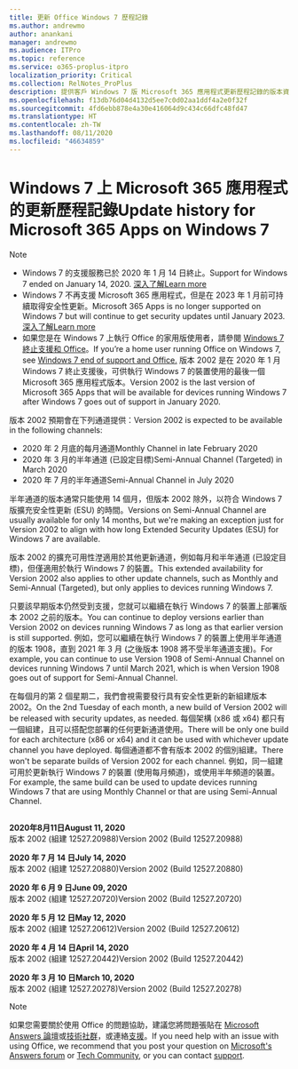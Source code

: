 ```yaml
---
title: 更新 Office Windows 7 歷程記錄
ms.author: andrewmo
author: anankani
manager: andrewmo
ms.audience: ITPro
ms.topic: reference
ms.service: o365-proplus-itpro
localization_priority: Critical
ms.collection: RelNotes_ProPlus
description: 提供客戶 Windows 7 版 Microsoft 365 應用程式更新歷程記錄的版本資訊
ms.openlocfilehash: f13db76d04d4132d5ee7c0d02aa1ddf4a2e0f32f
ms.sourcegitcommit: 4fd6ebb878e4a30e416064d9c434c66dfc48fd47
ms.translationtype: HT
ms.contentlocale: zh-TW
ms.lasthandoff: 08/11/2020
ms.locfileid: "46634859"
---
```

# <a name="update-history-for-microsoft-365-apps-on-windows-7"></a><span data-ttu-id="baf1d-103">Windows 7 上 Microsoft 365 應用程式的更新歷程記錄</span><span class="sxs-lookup"><span data-stu-id="baf1d-103">Update history for Microsoft 365 Apps on Windows 7</span></span> 

 > [!NOTE]
>
>- <span data-ttu-id="baf1d-104">Windows 7 的支援服務已於 2020 年 1 月 14 日終止。</span><span class="sxs-lookup"><span data-stu-id="baf1d-104">Support for Windows 7 ended on January 14, 2020.</span></span> [<span data-ttu-id="baf1d-105">深入了解</span><span class="sxs-lookup"><span data-stu-id="baf1d-105">Learn more</span></span>](https://www.microsoft.com/microsoft-365/windows/end-of-windows-7-support?rtc=1)
>- <span data-ttu-id="baf1d-106">Windows 7 不再支援 Microsoft 365 應用程式，但是在 2023 年 1 月前可持續取得安全性更新。</span><span class="sxs-lookup"><span data-stu-id="baf1d-106">Microsoft 365 Apps is no longer supported on Windows 7 but will continue to get security updates until January 2023.</span></span> [<span data-ttu-id="baf1d-107">深入了解</span><span class="sxs-lookup"><span data-stu-id="baf1d-107">Learn more</span></span>](https://docs.microsoft.com/DeployOffice/windows-7-support)
>- <span data-ttu-id="baf1d-108">如果您是在 Windows 7 上執行 Office 的家用版使用者，請參閱 [Windows 7 終止支援和 Office](https://support.office.com/en-us/article/windows-7-end-of-support-and-office-78f20fab-b57b-44d7-8368-06a8493f3cb9?ui=en-US&rs=en-US&ad=US)。</span><span class="sxs-lookup"><span data-stu-id="baf1d-108">If you’re a home user running Office on Windows 7, see [Windows 7 end of support and Office.](https://support.office.com/en-us/article/windows-7-end-of-support-and-office-78f20fab-b57b-44d7-8368-06a8493f3cb9?ui=en-US&rs=en-US&ad=US)</span></span>
<span data-ttu-id="baf1d-109">版本 2002 是在 2020 年 1 月 Windows 7 終止支援後，可供執行 Windows 7 的裝置使用的最後一個 Microsoft 365 應用程式版本。</span><span class="sxs-lookup"><span data-stu-id="baf1d-109">Version 2002 is the last version of Microsoft 365 Apps that will be available for devices running Windows 7 after Windows 7 goes out of support in January 2020.</span></span>  

<span data-ttu-id="baf1d-110">版本 2002 預期會在下列通道提供：</span><span class="sxs-lookup"><span data-stu-id="baf1d-110">Version 2002 is expected to be available in the following channels:</span></span>
- <span data-ttu-id="baf1d-111">2020 年 2 月底的每月通道</span><span class="sxs-lookup"><span data-stu-id="baf1d-111">Monthly Channel in late February 2020</span></span>
- <span data-ttu-id="baf1d-112">2020 年 3 月的半年通道 (已設定目標)</span><span class="sxs-lookup"><span data-stu-id="baf1d-112">Semi-Annual Channel (Targeted) in March 2020</span></span>
- <span data-ttu-id="baf1d-113">2020 年 7 月的半年通道</span><span class="sxs-lookup"><span data-stu-id="baf1d-113">Semi-Annual Channel in July 2020</span></span>

<span data-ttu-id="baf1d-114">半年通道的版本通常只能使用 14 個月，但版本 2002 除外，以符合 Windows 7 版擴充安全性更新 (ESU) 的時間。</span><span class="sxs-lookup"><span data-stu-id="baf1d-114">Versions on Semi-Annual Channel are usually available for only 14 months, but we're making an exception just for Version 2002 to align with how long Extended Security Updates (ESU) for Windows 7 are available.</span></span>

<span data-ttu-id="baf1d-115">版本 2002 的擴充可用性漜適用於其他更新通道，例如每月和半年通道 (已設定目標)，但僅適用於執行 Windows 7 的裝置。</span><span class="sxs-lookup"><span data-stu-id="baf1d-115">This extended availability for Version 2002 also applies to other update channels, such as Monthly and Semi-Annual (Targeted), but only applies to devices running Windows 7.</span></span>

<span data-ttu-id="baf1d-116">只要該早期版本仍然受到支援，您就可以繼續在執行 Windows 7 的裝置上部署版本 2002 之前的版本。</span><span class="sxs-lookup"><span data-stu-id="baf1d-116">You can continue to deploy versions earlier than Version 2002 on devices running Windows 7 as long as that earlier version is still supported.</span></span> <span data-ttu-id="baf1d-117">例如，您可以繼續在執行 Windows 7 的裝置上使用半年通道的版本 1908，直到 2021 年 3 月 (之後版本 1908 將不受半年通道支援)。</span><span class="sxs-lookup"><span data-stu-id="baf1d-117">For example, you can continue to use Version 1908 of Semi-Annual Channel on devices running Windows 7 until March 2021, which is when Version 1908 goes out of support for Semi-Annual Channel.</span></span>

<span data-ttu-id="baf1d-118">在每個月的第 2 個星期二，我們會視需要發行具有安全性更新的新組建版本 2002。</span><span class="sxs-lookup"><span data-stu-id="baf1d-118">On the 2nd Tuesday of each month, a new build of Version 2002 will be released with security updates, as needed.</span></span> <span data-ttu-id="baf1d-119">每個架構 (x86 或 x64) 都只有一個組建，且可以搭配您部署的任何更新通道使用。</span><span class="sxs-lookup"><span data-stu-id="baf1d-119">There will be only one build for each architecture (x86 or x64) and it can be used with whichever update channel you have deployed.</span></span> <span data-ttu-id="baf1d-120">每個通道都不會有版本 2002 的個別組建。</span><span class="sxs-lookup"><span data-stu-id="baf1d-120">There won't be separate builds of Version 2002 for each channel.</span></span> <span data-ttu-id="baf1d-121">例如，同一組建可用於更新執行 Windows 7 的裝置 (使用每月頻道)，或使用半年頻道的裝置。</span><span class="sxs-lookup"><span data-stu-id="baf1d-121">For example, the same build can be used to update devices running Windows 7 that are using Monthly Channel or that are using Semi-Annual Channel.</span></span>

##

[//]: # (DO NOT REMOVE)

<span data-ttu-id="baf1d-123">**2020年8月11日**</span><span class="sxs-lookup"><span data-stu-id="baf1d-123">**August 11, 2020**</span></span><br/>
<span data-ttu-id="baf1d-124">版本 2002 (組建 12527.20988)</span><span class="sxs-lookup"><span data-stu-id="baf1d-124">Version 2002 (Build 12527.20988)</span></span><br/>

<span data-ttu-id="baf1d-125">**2020 年 7 月 14 日**</span><span class="sxs-lookup"><span data-stu-id="baf1d-125">**July 14, 2020**</span></span><br/>
<span data-ttu-id="baf1d-126">版本 2002 (組建 12527.20880)</span><span class="sxs-lookup"><span data-stu-id="baf1d-126">Version 2002 (Build 12527.20880)</span></span><br/>

<span data-ttu-id="baf1d-127">**2020 年 6 月 9 日**</span><span class="sxs-lookup"><span data-stu-id="baf1d-127">**June 09, 2020**</span></span><br/>
<span data-ttu-id="baf1d-128">版本 2002 (組建 12527.20720)</span><span class="sxs-lookup"><span data-stu-id="baf1d-128">Version 2002 (Build 12527.20720)</span></span><br/>

<span data-ttu-id="baf1d-129">**2020 年 5 月 12 日**</span><span class="sxs-lookup"><span data-stu-id="baf1d-129">**May 12, 2020**</span></span><br/>
<span data-ttu-id="baf1d-130">版本 2002 (組建 12527.20612)</span><span class="sxs-lookup"><span data-stu-id="baf1d-130">Version 2002 (Build 12527.20612)</span></span><br/>

<span data-ttu-id="baf1d-131">**2020 年 4 月 14 日**</span><span class="sxs-lookup"><span data-stu-id="baf1d-131">**April 14, 2020**</span></span><br/>
<span data-ttu-id="baf1d-132">版本 2002 (組建 12527.20442)</span><span class="sxs-lookup"><span data-stu-id="baf1d-132">Version 2002 (Build 12527.20442)</span></span><br/>

<span data-ttu-id="baf1d-133">**2020 年 3 月 10 日**</span><span class="sxs-lookup"><span data-stu-id="baf1d-133">**March 10, 2020**</span></span><br/>
<span data-ttu-id="baf1d-134">版本 2002 (組建 12527.20278)</span><span class="sxs-lookup"><span data-stu-id="baf1d-134">Version 2002 (Build 12527.20278)</span></span><br/>




> [!NOTE]
> <span data-ttu-id="baf1d-135">如果您需要關於使用 Office 的問題協助，建議您將問題張貼在 [Microsoft Answers 論壇](https://answers.microsoft.com/)或[技術社群](https://techcommunity.microsoft.com/)，或連絡[支援](https://support.microsoft.com/contactus)。</span><span class="sxs-lookup"><span data-stu-id="baf1d-135">If you need help with an issue with using Office, we recommend that you post your question on [Microsoft's Answers forum](https://answers.microsoft.com/) or [Tech Community](https://techcommunity.microsoft.com/), or you can contact [support](https://support.microsoft.com/contactus).</span></span>
